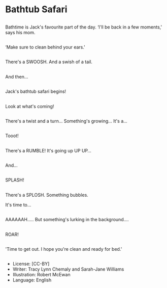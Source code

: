 # Bathtub Safari

##
Bathtime is Jack's
favourite part of
the day.
‘I'll be back in a
few moments,'
says his mom.

##
‘Make sure to clean
behind your ears.'

##
There's a SWOOSH.
And a swish of a tail.

##
And then...

##
Jack's bathtub safari begins!

##
Look at what's coming!

##
There's a twist
and a turn...
Something's
growing...
It's a...

##
Tooot!

##
There's a RUMBLE!
It's going up
UP
UP…

##
And…

##
SPLASH!

##
There's a SPLOSH.
Something bubbles.

It's time to…

##
AAAAAAH.....
But something's lurking in the background….

##
ROAR!

##
'Time to get out. I hope
you're clean and
ready for bed.'

##

##

##
* License: [CC-BY]
* Writer: Tracy Lynn Chemaly and Sarah-Jane Williams
* Illustration: Robert McEwan
* Language: English
